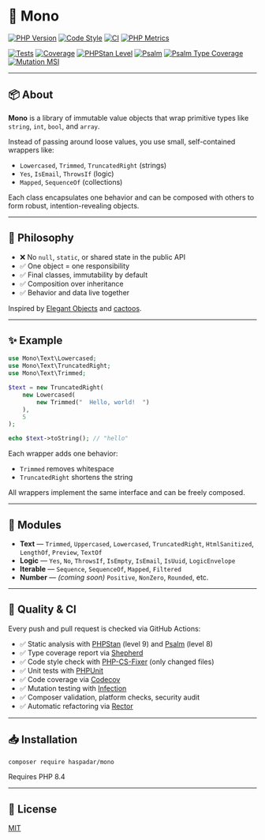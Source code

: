 # 🧊 Mono

[![PHP Version](https://img.shields.io/badge/PHP-8.4-blue)](https://www.php.net/releases/8.4/)
[![Code Style](https://img.shields.io/badge/Code%20Style-PSR--12-blue)](https://github.com/FriendsOfPHP/PHP-CS-Fixer)
[![CI](https://github.com/haspadar/mono/actions/workflows/ci.yml/badge.svg)](https://github.com/haspadar/mono/actions/workflows/ci.yml)
[![PHP Metrics](https://img.shields.io/badge/Metrics-phpmetrics%203.0-blue)](https://phpmetrics.org/)

[![Tests](https://img.shields.io/badge/Tests-Passing-brightgreen)](https://github.com/haspadar/mono/actions/workflows/ci.yml)
[![Coverage](https://codecov.io/gh/haspadar/mono/branch/main/graph/badge.svg)](https://codecov.io/gh/haspadar/mono)
[![PHPStan Level](https://img.shields.io/badge/PHPStan-Level%209-brightgreen)](https://phpstan.org/)
[![Psalm](https://img.shields.io/badge/psalm-level%208-brightgreen)](https://psalm.dev)
[![Psalm Type Coverage](https://shepherd.dev/github/haspadar/mono/coverage.svg)](https://shepherd.dev/github/haspadar/mono)
[![Mutation MSI](https://img.shields.io/badge/Mutation%20MSI-100%25-brightgreen)](https://infection.github.io/)

---

## 📦 About

**Mono** is a library of immutable value objects that wrap primitive types like `string`, `int`, `bool`, and `array`.

Instead of passing around loose values, you use small, self-contained wrappers like:

- `Lowercased`, `Trimmed`, `TruncatedRight` (strings)
- `Yes`, `IsEmail`, `ThrowsIf` (logic)
- `Mapped`, `SequenceOf` (collections)

Each class encapsulates one behavior and can be composed with others to form robust, intention-revealing objects.

---

## 🧠 Philosophy

- ❌ No `null`, `static`, or shared state in the public API
- ✅ One object = one responsibility
- ✅ Final classes, immutability by default
- ✅ Composition over inheritance
- ✅ Behavior and data live together

Inspired by [Elegant Objects](https://www.yegor256.com/elegant-objects.html) and [cactoos](https://github.com/yegor256/cactoos).

---

## ✨ Example

```php
use Mono\Text\Lowercased;
use Mono\Text\TruncatedRight;
use Mono\Text\Trimmed;

$text = new TruncatedRight(
    new Lowercased(
        new Trimmed("  Hello, world!  ")
    ),
    5
);

echo $text->toString(); // "hello"
```

Each wrapper adds one behavior:

- `Trimmed` removes whitespace
- `TruncatedRight` shortens the string

All wrappers implement the same interface and can be freely composed.

---

## 🧱 Modules

- **Text** — `Trimmed`, `Uppercased`, `Lowercased`, `TruncatedRight`, `HtmlSanitized`, `LengthOf`, `Preview`, `TextOf`
- **Logic** — `Yes`, `No`, `ThrowsIf`, `IsEmpty`, `IsEmail`, `IsUuid`, `LogicEnvelope`
- **Iterable** — `Sequence`, `SequenceOf`, `Mapped`, `Filtered`
- **Number** — *(coming soon)* `Positive`, `NonZero`, `Rounded`, etc.

---

## 🧪 Quality & CI

Every push and pull request is checked via GitHub Actions:

- ✅ Static analysis with [PHPStan](https://phpstan.org/) (level 9) and [Psalm](https://psalm.dev/) (level 8)
- ✅ Type coverage report via [Shepherd](https://shepherd.dev/)
- ✅ Code style check with [PHP-CS-Fixer](https://github.com/FriendsOfPHP/PHP-CS-Fixer) (only changed files)
- ✅ Unit tests with [PHPUnit](https://phpunit.de)
- ✅ Code coverage via [Codecov](https://codecov.io/)
- ✅ Mutation testing with [Infection](https://infection.github.io)
- ✅ Composer validation, platform checks, security audit
- ✅ Automatic refactoring via [Rector](https://github.com/rectorphp/rector)

---

## 📥 Installation

```bash
composer require haspadar/mono
```

Requires PHP 8.4

---

## 📄 License

[MIT](LICENSE)
